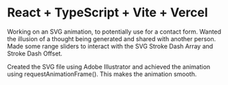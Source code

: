 # React + TypeScript + Vite + Vercel

Working on an SVG animation, to potentially use for a contact form. Wanted the illusion of a thought being generated and shared with another person. Made some range sliders to interact with the SVG Stroke Dash Array and Stroke Dash Offset.

Created the SVG file using Adobe Illustrator and achieved the animation using requestAnimationFrame(). This makes the animation smooth.

